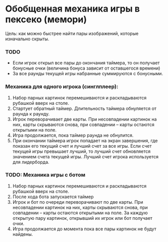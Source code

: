 # Обобщенная механика игры в пексеко (мемори)

Цель: как можно быстрее найти пары изображений, которые изначально скрыты.

### TODO

- Если игрок открыл все пары до окончания таймера, то он получает бонусные очки (величина бонуса зависит от оставшегося времени)
- За все раунды текущей игры набранные суммируются с бонусными.

### Механика для одного игрока (синглплеер):

1. Набор парных картинок перемешиваются и раскладываются рубашкой вверх на столе. 
2. Стартует обратный таймер. Длительность таймера обнуляется от раунда к раунду.
3. Игрок переворачивает две карты. При несовпадении картинок на них, карты скрываются снова, при совпадении – карты остаются открытыми на поле.
4. Игра продолжается, пока таймер раунда не обнулится.
5. При окончании таймера игрок попадает на экран завершения, где показан его текущий счет и лучший счет за все игры. Если счет текущей игры превышает лучший, то лучший счет обновляется значением счета текущей игры. Лучший счет игрока используется для лидерборда.

### TODO: Механика игры с ботом

1. Набор парных картинок перемешиваются и раскладываются рубашкой вверх на столе. 
2. После хода бота запускается таймер
3. Игрок и бот по очереди переворачивают по две карты. При несовпадении картинок на них, карты скрываются снова, при совпадении – карты остаются открытыми на поле. За каждую открытую пару картинок, открывший их игрок или бот получает очки.
4. Игра продолжается до момента пока все пары картинок не будут найдены.